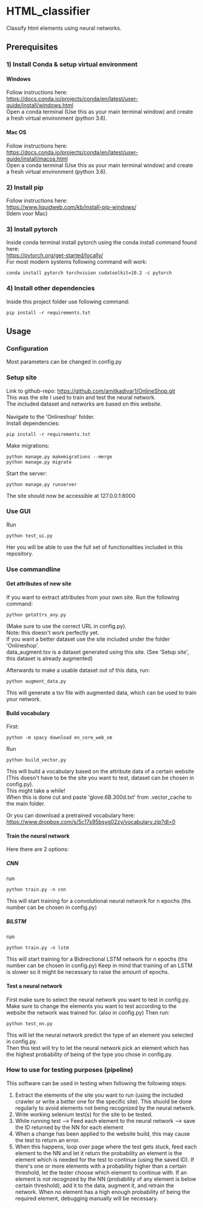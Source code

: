 # HTML_classifier
Classify html elements using neural networks.

## Prerequisites
### 1) Install Conda & setup virtual environment
#### Windows
Follow instructions here:<br/>
https://docs.conda.io/projects/conda/en/latest/user-guide/install/windows.html<br/>
Open a conda terminal (Use this as your main terminal window) and create a fresh virtual environment (python 3.6).

#### Mac OS
Follow instructions here:<br/>
https://docs.conda.io/projects/conda/en/latest/user-guide/install/macos.html<br/>
Open a conda terminal (Use this as your main terminal window) and create a fresh virtual environment (python 3.6).

### 2) Install pip
Follow instructions here:<br/>
https://www.liquidweb.com/kb/install-pip-windows/<br/>
(Idem voor Mac)

####

### 3) Install pytorch
Inside conda terminal install pytorch using the conda install command found here:<br/>
https://pytorch.org/get-started/locally/<br/>
For most modern systems following command will work:
```
conda install pytorch torchvision cudatoolkit=10.2 -c pytorch
```
### 4) Install other dependencies
Inside this project folder use following command:
```
pip install -r requirements.txt
```

## Usage
### Configuration
Most parameters can be changed in config.py

### Setup site
Link to github-repo: https://github.com/amitkadivar1/OnlineShop.git<br/>
This was the site I used to train and test  the neural network.<br/>
The included dataset and networks are based on this website.<br/><br/>
Navigate to the 'Onlineshop' folder. <br/>
Install dependencies:
```
pip install -r requirements.txt
```

Make migrations:
```
python manage.py makemigrations --merge
python manage.py migrate
```

Start the server:
```
python manage.py runserver
```
The site should now be accessible at 127.0.0.1:8000

### Use GUI
Run
```
python test_ui.py
```
Her you will be able to use the full set of functionalities included in this repository. 

### Use commandline
#### Get attributes of new site

If you want to extract attributes from your own site. Run the following command:
```
python getattrs_any.py
```
(Make sure to use the correct URL in config.py).<br/>
Note: this doesn't work perfectly yet. <br/>
If you want a better dataset use the site included under the folder 'Onlineshop'.<br/>
data_augment.tsv is a dataset generated using this site. (See 'Setup site', this dataset is already augmented)

Afterwards to make a usable dataset out of this data, run:
```
python augment_data.py
```
This will generate a tsv file with augmented data, which can be used to train your network.

#### Build vocabulary
First:
```
python -m spacy download en_core_web_sm
```

Run
```
python build_vector.py
```
This will build a vocabulary based on the attribute data of a certain website (This doesn't have to be the site you want to test, dataset can be chosen in config.py).<br/>
This might take a while! <br/>
When this is done cut and paste 'glove.6B.300d.txt' from .vector_cache to the main folder.

Or you can download a pretrained vocabulary here: https://www.dropbox.com/s/5c17s95bsyg02zy/vocabulary.zip?dl=0

#### Train the neural network

Here there are 2 options:

##### CNN

run
```
python train.py -n cnn
```
This will start training for a convolutional neural network for n epochs (ths number can be chosen in config.py)

##### BiLSTM

run
```
python train.py -n lstm
```
This will start training for a Bidirectional LSTM network for n epochs (ths number can be chosen in config.py)
Keep in mind that training of an LSTM is slower so it might be necessary to raise the amount of epochs.

#### Test a neural network

First make sure to select the neural network you want to test in config.py. Make sure to change the elements you want to test according to the website the network was trained for. (also in config.py)
Then run:
```
python test_nn.py
```
This will let the neural network predict the type of an element you selected in config.py. <br/>
Then this test will try to let the neural network pick an element which has the highest probability of being of the type you chose in config.py.

### How to use for testing purposes (pipeline)
This software can be used in testing when following the following steps: <br/>
1. Extract the elements of the site you want to run (using the included crawler or write a better one for the specific site). This shuold be done regularly to avoid elements not being recognized by the neural network.
2. Write working selenium test(s) for the site to be tested.
3. While running test --> Feed each element  to the neural network --> save the ID returned by the NN for each element
4. When a change has been applied to the website build, this may cause the test to return an error.
5. When this happens, loop over page where the test gets stuck, feed each element to the NN and let it return the probability an element is the element which is needed for the test to continue (using the saved ID). If there's one or more elements with a probability higher than a certain threshold, let the tester choose which element to continue with. If an element is not recognzed by the NN (probability of any element is below certain threshold), add it to the data, augment it, and retrain the network. When no element has a high enough probability of being the required element, debugging manually will be necessary. 
